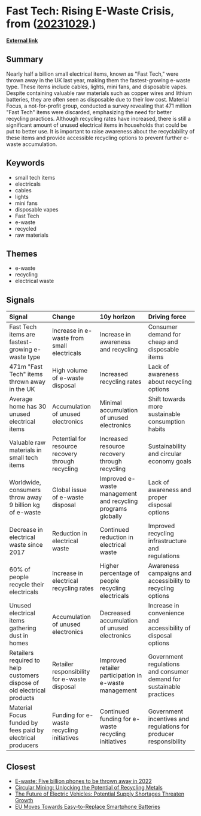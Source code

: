 # __Fast Tech: Rising E-Waste Crisis__, from ([20231029](https://kghosh.substack.com/p/20231029).)

__[External link](https://www.bbc.com/news/business-67082005)__



## Summary

Nearly half a billion small electrical items, known as "Fast Tech," were thrown away in the UK last year, making them the fastest-growing e-waste type. These items include cables, lights, mini fans, and disposable vapes. Despite containing valuable raw materials such as copper wires and lithium batteries, they are often seen as disposable due to their low cost. Material Focus, a not-for-profit group, conducted a survey revealing that 471 million "Fast Tech" items were discarded, emphasizing the need for better recycling practices. Although recycling rates have increased, there is still a significant amount of unused electrical items in households that could be put to better use. It is important to raise awareness about the recyclability of these items and provide accessible recycling options to prevent further e-waste accumulation.

## Keywords

* small tech items
* electricals
* cables
* lights
* mini fans
* disposable vapes
* Fast Tech
* e-waste
* recycled
* raw materials

## Themes

* e-waste
* recycling
* electrical waste

## Signals

| Signal                                                                  | Change                                            | 10y horizon                                                 | Driving force                                                        |
|:------------------------------------------------------------------------|:--------------------------------------------------|:------------------------------------------------------------|:---------------------------------------------------------------------|
| Fast Tech items are fastest-growing e-waste type                        | Increase in e-waste from small electricals        | Increase in awareness and recycling                         | Consumer demand for cheap and disposable items                       |
| 471m "Fast Tech" items thrown away in the UK                            | High volume of e-waste disposal                   | Increased recycling rates                                   | Lack of awareness about recycling options                            |
| Average home has 30 unused electrical items                             | Accumulation of unused electronics                | Minimal accumulation of unused electronics                  | Shift towards more sustainable consumption habits                    |
| Valuable raw materials in small tech items                              | Potential for resource recovery through recycling | Increased resource recovery through recycling               | Sustainability and circular economy goals                            |
| Worldwide, consumers throw away 9 billion kg of e-waste                 | Global issue of e-waste disposal                  | Improved e-waste management and recycling programs globally | Lack of awareness and proper disposal options                        |
| Decrease in electrical waste since 2017                                 | Reduction in electrical waste                     | Continued reduction in electrical waste                     | Improved recycling infrastructure and regulations                    |
| 60% of people recycle their electricals                                 | Increase in electrical recycling rates            | Higher percentage of people recycling electricals           | Awareness campaigns and accessibility to recycling options           |
| Unused electrical items gathering dust in homes                         | Accumulation of unused electronics                | Decreased accumulation of unused electronics                | Increase in convenience and accessibility of disposal options        |
| Retailers required to help customers dispose of old electrical products | Retailer responsibility for e-waste disposal      | Improved retailer participation in e-waste management       | Government regulations and consumer demand for sustainable practices |
| Material Focus funded by fees paid by electrical producers              | Funding for e-waste recycling initiatives         | Continued funding for e-waste recycling initiatives         | Government incentives and regulations for producer responsibility    |

## Closest

* [E-waste: Five billion phones to be thrown away in 2022](be72c306267d04fbf21e2cd6051c66bd)
* [Circular Mining: Unlocking the Potential of Recycling Metals](f6822e1e33898d0b84b912cb06a69ba3)
* [The Future of Electric Vehicles: Potential Supply Shortages Threaten Growth](e2d1170995334c5c5e09b403ac8d3dcc)
* [EU Moves Towards Easy-to-Replace Smartphone Batteries](7e3448aaf8dcf592d5c14da8fb0fc233)